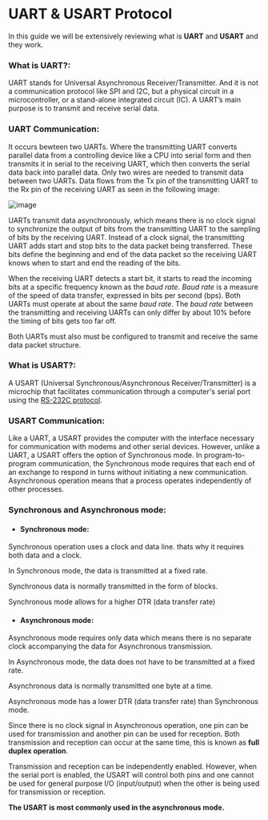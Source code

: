 # UART & USART Protocol

In this guide we will be extensively reviewing what is **UART** and **USART** and they work.

### What is UART?:

UART stands for Universal Asynchronous Receiver/Transmitter. And it is not a communication protocol like SPI and I2C, but a physical circuit in a microcontroller, or a stand-alone integrated circuit (IC). A UART’s main purpose is to transmit and receive serial data.

### UART Communication:

It occurs bewteen two UARTs. Where the transmitting UART converts parallel data from a controlling device like a CPU into serial form and then transmits it in serial to the receiving UART, which then converts the serial data back into parallel data. Only two wires are needed to transmit data between two UARTs. Data flows from the Tx pin of the transmitting UART to the Rx pin of the receiving UART as seen in the following image:

![image](https://www.circuitbasics.com/wp-content/uploads/2016/01/Introduction-to-UART-Basic-Connection-Diagram.png)

UARTs transmit data asynchronously, which means there is no clock signal to synchronize the output of bits from the transmitting UART to the sampling of bits by the receiving UART. Instead of a clock signal, the transmitting UART adds start and stop bits to the data packet being transferred. These bits define the beginning and end of the data packet so the receiving UART knows when to start and end the reading of the bits.

When the receiving UART detects a start bit, it starts to read the incoming bits at a specific frequency known as the *baud rate*. *Baud rate* is a measure of the speed of data transfer, expressed in bits per second (bps). Both UARTs must operate at about the same *baud rate*. The *baud rate* between the transmitting and receiving UARTs can only differ by about 10% before the timing of bits gets too far off.

Both UARTs must also must be configured to transmit and receive the same data packet structure.

### What is USART?:

A USART (Universal Synchronous/Asynchronous Receiver/Transmitter) is a microchip that facilitates communication through a computer's serial port using the [RS-232C protocol](https://circuitdigest.com/article/rs232-serial-communication-protocol-basics-specifications).

### USART Communication:

Like a UART, a USART provides the computer with the interface necessary for communication with modems and other serial devices. However, unlike a UART, a USART offers the option of Synchronous mode. In program-to-program communication, the Synchronous mode requires that each end of an exchange to respond in turns without initiating a new communication. Asynchronous operation means that a process operates independently of other processes.

### Synchronous and Asynchronous mode:

- #### Synchronous mode:

Synchronous operation uses a clock and data line.
thats why it requires both data and a clock.

In Synchronous mode, the data is transmitted at a fixed rate.

Synchronous data is normally transmitted in the form of blocks.

Synchronous mode allows for a higher DTR (data transfer rate)

- #### Asynchronous mode:

Asynchronous mode requires only data which means there is no separate clock accompanying the data for Asynchronous transmission.

In Asynchronous mode, the data does not have to be transmitted at a fixed rate.

Asynchronous data is normally transmitted one byte at a time.

Asynchronous mode has a lower DTR (data transfer rate) than Synchronous mode.

Since there is no clock signal in Asynchronous operation, one pin can be used for transmission and another pin can be used for reception. Both transmission and reception can occur at the same time, this is known as **full duplex operation**.

Transmission and reception can be independently enabled. However, when the serial port is enabled, the USART will control both pins and one cannot be used for general purpose I/O (input/output) when the other is being used for transmission or reception.

**The USART is most commonly used in the asynchronous mode.**
